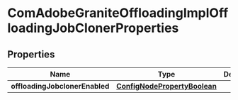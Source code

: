 

# ComAdobeGraniteOffloadingImplOffloadingJobClonerProperties

## Properties

Name | Type | Description | Notes
------------ | ------------- | ------------- | -------------
**offloadingJobclonerEnabled** | [**ConfigNodePropertyBoolean**](ConfigNodePropertyBoolean.md) |  |  [optional]



